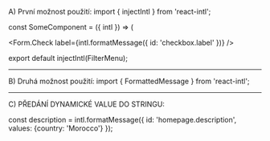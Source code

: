 A) První možnost použití:
import { injectIntl } from 'react-intl';

const SomeComponent = ({ intl }) => (


<Form.Check
  label={intl.formatMessage({ id: 'checkbox.label' })}
/>


export default injectIntl(FilterMenu);

------------------------------------

B) Druhá možnost použití:
import { FormattedMessage } from 'react-intl';
<FormattedMessage id="mergedHotels.title" />

------------------------------------

C) PŘEDÁNÍ DYNAMICKÉ VALUE DO STRINGU:

const description = intl.formatMessage({ id: 'homepage.description', values: {country: 'Morocco'} });
